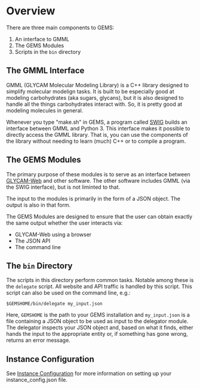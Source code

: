 # Overview

There are three main components to GEMS:

1. An interface to GMML
2. The GEMS Modules
3. Scripts in the `bin` directory

## The GMML Interface

GMML (GLYCAM Molecular Modeling Library) is a C++ library designed to 
simplify molecular modelign tasks.  It is built to be especially good at
modeling carbohydrates (aka sugars, glycans), but it is also designed to
handle all the things carbohydrates interact with.  So, it is pretty good
at modeling molecules in general.

Whenever you type "make.sh" in GEMS, a program called [SWIG](http://www.swig.org/)
builds an interface between GMML and Python 3.  This interface makes it possible 
to directly access the GMML library.  That is, you can use the components of 
the library without needing to learn (much) C++ or to compile a program.

## The GEMS Modules

The primary purpose of these modules is to serve as an interface between
[GLYCAM-Web](dev.glycam.org) and other software.  The other software includes
GMML (via the SWIG interface), but is not liminted to that.  

The input to the modules is primarily in the form of a JSON object.  The
output is also in that form.  

The GEMS Modules are designed to ensure that the user can obtain exactly 
the same output whether the user interacts via:

* GLYCAM-Web using a browser
* The JSON API
* The command line

## The `bin` Directory

The scripts in this directory perform common tasks.  Notable among these
is the `delegate` script.  All website and API traffic is handled by this
script.  This script can also be used on the command line, e.g.:

	$GEMSHOME/bin/delegate my_input.json

Here, `GEMSHOME` is the path to your GEMS installation and `my_input.json` is
a file containing a JSON object to be used as input to the delegator module.
The delegator inspects your JSON object and, based on what it finds, either
hands the input to the appropriate entity or, if something has gone wrong, 
returns an error message.

## Instance Configuration

See [Instance Configuration](../gemsModules/systemoperations/instance_config/docs/about_instance_config.md) for more information on setting up your instance_config.json file.